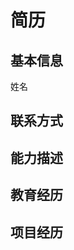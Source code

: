 <!DOCTYPE html>
<html>
<head>
<meta charset="utf-8"> 
<title>个人简历</title> 
<link rel="stylesheet" href="F:\Sublime Text 3\源代码\style_1">
</head>
<body>
<div class="content">
<div class="title">
<h1>简历</h1>
</div>
<div class="infor">
<div class="left">
<h2>基本信息</h2>
</div>
<div class="right">
<p>姓名   </p>
</div>
</div>
<div class="infor">
<h2>联系方式</h2>
</div>
<div class="infor">
<h2>能力描述</h2>
</div>
<div class="infor">
<h2>教育经历</h2>
</div>
<div class="infor">
<h2>项目经历</h2>
</div>
</div>
